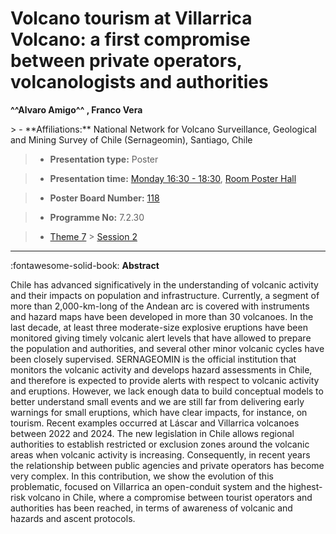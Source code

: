 # Volcano tourism at Villarrica Volcano: a first compromise between private operators, volcanologists and authorities

**^^Alvaro Amigo^^ , Franco Vera**

<!-- more -->> - **Affiliations:** National Network for Volcano Surveillance, Geological and Mining Survey of Chile (Sernageomin), Santiago, Chile

> - **Presentation type:** Poster

> - **Presentation time:** [Monday 16:30 - 18:30](../sessions_comparison.md#__tabbed_1_6), [Room Poster Hall](../maps_venue.md#__tabbed_1_1)

> - **Poster Board Number:** [118](../map_poster_boards.md#monday)

> - **Programme No:** 7.2.30

> - [Theme 7](../theme7.md) > [Session 2](../sessions/session-7-2.md)

--- 

:fontawesome-solid-book: **Abstract**

Chile has advanced significatively in the understanding of volcanic activity and their impacts on population and infrastructure. Currently, a segment of more than 2,000-km-long of the Andean arc is covered with instruments and hazard maps have been developed in more than 30 volcanoes. In the last decade, at least three moderate-size explosive eruptions have been monitored giving timely volcanic alert levels that have allowed to prepare the population and authorities, and several other minor volcanic cycles have been closely supervised.
SERNAGEOMIN is the official institution that monitors the volcanic activity and develops hazard assessments in Chile, and therefore is expected to provide alerts with respect to volcanic activity and eruptions. However, we lack enough data to build conceptual models to better understand small events and we are still far from delivering early warnings for small eruptions, which have clear impacts, for instance, on tourism. Recent examples occurred at Láscar and Villarrica volcanoes between 2022 and 2024.
The new legislation in Chile allows regional authorities to establish restricted or exclusion zones around the volcanic areas when volcanic activity is increasing. Consequently, in recent years the relationship between public agencies and private operators has become very complex.
In this contribution, we show the evolution of this problematic, focused on Villarrica an open-conduit system and the highest-risk volcano in Chile, where a compromise between tourist operators and authorities has been reached, in terms of awareness of volcanic and hazards and ascent protocols.

